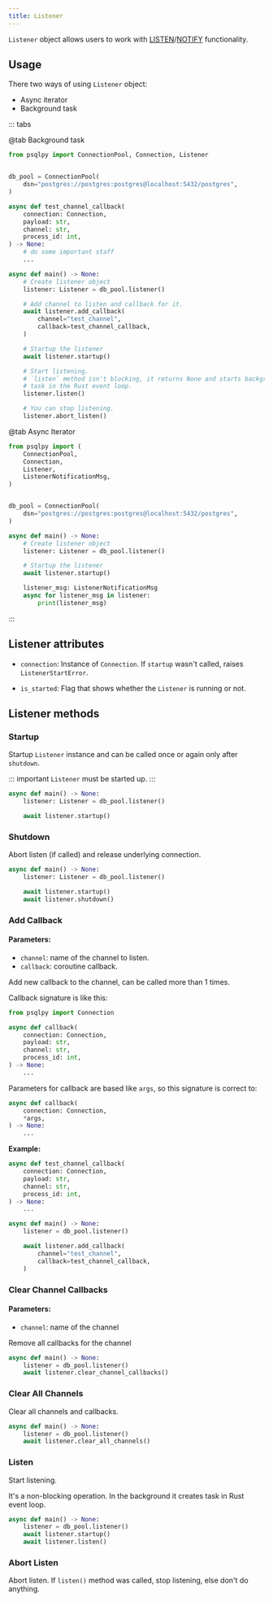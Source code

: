 ```yaml
---
title: Listener
---
```


`Listener` object allows users to work with [LISTEN](https://www.postgresql.org/docs/current/sql-listen.html)/[NOTIFY](https://www.postgresql.org/docs/current/sql-notify.html) functionality.

## Usage

There two ways of using `Listener` object:
- Async iterator
- Background task

::: tabs

@tab Background task
```python
from psqlpy import ConnectionPool, Connection, Listener


db_pool = ConnectionPool(
    dsn="postgres://postgres:postgres@localhost:5432/postgres",
)

async def test_channel_callback(
    connection: Connection,
    payload: str,
    channel: str,
    process_id: int,
) -> None:
    # do some important staff
    ...

async def main() -> None:
    # Create listener object
    listener: Listener = db_pool.listener()

    # Add channel to listen and callback for it.
    await listener.add_callback(
        channel="test_channel",
        callback=test_channel_callback,
    )

    # Startup the listener
    await listener.startup()

    # Start listening.
    # `listen` method isn't blocking, it returns None and starts background
    # task in the Rust event loop.
    listener.listen()

    # You can stop listening.
    listener.abort_listen()
```

@tab Async Iterator
```python
from psqlpy import (
    ConnectionPool,
    Connection,
    Listener,
    ListenerNotificationMsg,
)


db_pool = ConnectionPool(
    dsn="postgres://postgres:postgres@localhost:5432/postgres",
)

async def main() -> None:
    # Create listener object
    listener: Listener = db_pool.listener()

    # Startup the listener
    await listener.startup()

    listener_msg: ListenerNotificationMsg
    async for listener_msg in listener:
        print(listener_msg)
```

:::

## Listener attributes

- `connection`: Instance of `Connection`.
If `startup` wasn't called, raises `ListenerStartError`.

- `is_started`: Flag that shows whether the `Listener` is running or not.

## Listener methods

### Startup

Startup `Listener` instance and can be called once or again only after `shutdown`.

::: important
`Listener` must be started up.
:::

```python
async def main() -> None:
    listener: Listener = db_pool.listener()

    await listener.startup()
```

### Shutdown
Abort listen (if called) and release underlying connection.

```python
async def main() -> None:
    listener: Listener = db_pool.listener()

    await listener.startup()
    await listener.shutdown()
```

### Add Callback

#### Parameters:
- `channel`: name of the channel to listen.
- `callback`: coroutine callback.

Add new callback to the channel, can be called more than 1 times.

Callback signature is like this:
```python
from psqlpy import Connection

async def callback(
    connection: Connection,
    payload: str,
    channel: str,
    process_id: int,
) -> None:
    ...
```

Parameters for callback are based like `args`, so this signature is correct to:
```python
async def callback(
    connection: Connection,
    *args,
) -> None:
    ...
```

**Example:**
```python
async def test_channel_callback(
    connection: Connection,
    payload: str,
    channel: str,
    process_id: int,
) -> None:
    ...

async def main() -> None:
    listener = db_pool.listener()

    await listener.add_callback(
        channel="test_channel",
        callback=test_channel_callback,
    )
```

### Clear Channel Callbacks

#### Parameters:
- `channel`: name of the channel

Remove all callbacks for the channel

```python
async def main() -> None:
    listener = db_pool.listener()
    await listener.clear_channel_callbacks()
```

### Clear All Channels
Clear all channels and callbacks.

```python
async def main() -> None:
    listener = db_pool.listener()
    await listener.clear_all_channels()
```

### Listen
Start listening.

It's a non-blocking operation.
In the background it creates task in Rust event loop.

```python
async def main() -> None:
    listener = db_pool.listener()
    await listener.startup()
    await listener.listen()
```

### Abort Listen
Abort listen.
If `listen()` method was called, stop listening, else don't do anything.
